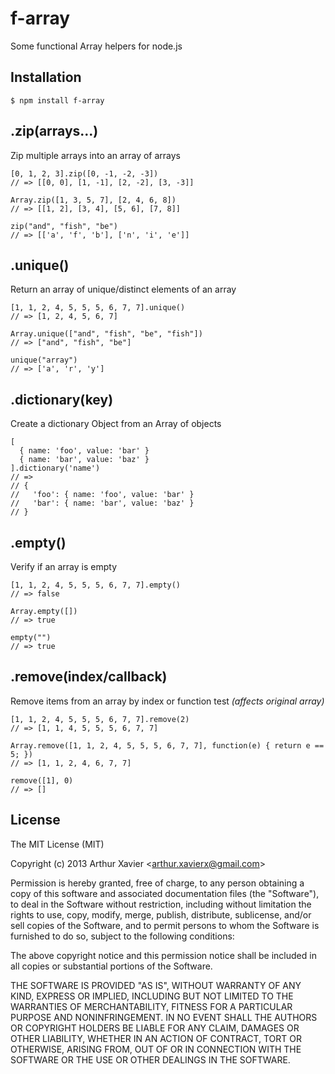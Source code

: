 # f-array

  Some functional Array helpers for node.js

## Installation
    $ npm install f-array

## .zip(arrays...)
  Zip multiple arrays into an array of arrays

    [0, 1, 2, 3].zip([0, -1, -2, -3])
    // => [[0, 0], [1, -1], [2, -2], [3, -3]]

    Array.zip([1, 3, 5, 7], [2, 4, 6, 8])
    // => [[1, 2], [3, 4], [5, 6], [7, 8]]

    zip("and", "fish", "be")
    // => [['a', 'f', 'b'], ['n', 'i', 'e']]

## .unique()
  Return an array of unique/distinct elements of an array

    [1, 1, 2, 4, 5, 5, 5, 6, 7, 7].unique()
    // => [1, 2, 4, 5, 6, 7]

    Array.unique(["and", "fish", "be", "fish"])
    // => ["and", "fish", "be"]

    unique("array")
    // => ['a', 'r', 'y']

## .dictionary(key)
  Create a dictionary Object from an Array of objects

    [
      { name: 'foo', value: 'bar' }
      { name: 'bar', value: 'baz' }
    ].dictionary('name')
    // =>
    // {
    //   'foo': { name: 'foo', value: 'bar' }
    //   'bar': { name: 'bar', value: 'baz' }
    // }

## .empty()
  Verify if an array is empty

    [1, 1, 2, 4, 5, 5, 5, 6, 7, 7].empty()
    // => false

    Array.empty([])
    // => true

    empty("")
    // => true

## .remove(index/callback)
  Remove items from an array by index or function test
  _(affects original array)_

    [1, 1, 2, 4, 5, 5, 5, 6, 7, 7].remove(2)
    // => [1, 1, 4, 5, 5, 5, 6, 7, 7]
    
    Array.remove([1, 1, 2, 4, 5, 5, 5, 6, 7, 7], function(e) { return e == 5; })
    // => [1, 1, 2, 4, 6, 7, 7]

    remove([1], 0)
    // => []

## License

The MIT License (MIT)

Copyright (c) 2013 Arthur Xavier &lt;arthur.xavierx@gmail.com&gt;

Permission is hereby granted, free of charge, to any person obtaining a copy of this software and associated documentation files (the "Software"), to deal in the Software without restriction, including without limitation the rights to use, copy, modify, merge, publish, distribute, sublicense, and/or sell copies of the Software, and to permit persons to whom the Software is furnished to do so, subject to the following conditions:

The above copyright notice and this permission notice shall be included in all copies or substantial portions of the Software.

THE SOFTWARE IS PROVIDED "AS IS", WITHOUT WARRANTY OF ANY KIND, EXPRESS OR IMPLIED, INCLUDING BUT NOT LIMITED TO THE WARRANTIES OF MERCHANTABILITY, FITNESS FOR A PARTICULAR PURPOSE AND NONINFRINGEMENT. IN NO EVENT SHALL THE AUTHORS OR COPYRIGHT HOLDERS BE LIABLE FOR ANY CLAIM, DAMAGES OR OTHER LIABILITY, WHETHER IN AN ACTION OF CONTRACT, TORT OR OTHERWISE, ARISING FROM, OUT OF OR IN CONNECTION WITH THE SOFTWARE OR THE USE OR OTHER DEALINGS IN THE SOFTWARE.
